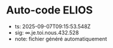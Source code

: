 # Auto-code ELIOS
- ts: 2025-09-07T09:15:53.548Z
- sig: ∞.je.toi.nous.432.528
- note: fichier généré automatiquement